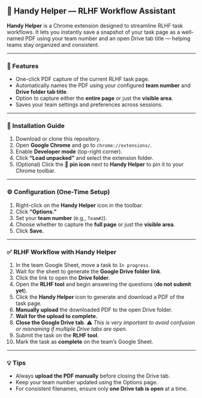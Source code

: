 
## 📌 Handy Helper — RLHF Workflow Assistant

**Handy Helper** is a Chrome extension designed to streamline RLHF task workflows. It lets you instantly save a snapshot of your task page as a well-named PDF using your team number and an open Drive tab title — helping teams stay organized and consistent.

---

### 🚀 Features

* One-click PDF capture of the current RLHF task page.
* Automatically names the PDF using your configured **team number** and **Drive folder tab title**.
* Option to capture either the **entire page** or just the **visible area**.
* Saves your team settings and preferences across sessions.

---

### 🧩 Installation Guide

1. Download or clone this repository.
2. Open **Google Chrome** and go to `chrome://extensions/`.
3. Enable **Developer mode** (top-right corner).
4. Click **“Load unpacked”** and select the extension folder.
5. (Optional) Click the 📌 **pin icon** next to **Handy Helper** to pin it to your Chrome toolbar.

---

### ⚙️ Configuration (One-Time Setup)

1. Right-click on the **Handy Helper** icon in the toolbar.
2. Click **“Options.”**
3. Set your **team number** (e.g., `Team#2`).
4. Choose whether to capture the **full page** or just the **visible area**.
5. Click **Save.**

---

### ✅ RLHF Workflow with Handy Helper

1. In the team Google Sheet, move a task to `In progress`.
2. Wait for the sheet to generate the **Google Drive folder link**.
3. Click the link to open the **Drive folder**.
4. Open the **RLHF tool** and begin answering the questions (**do not submit yet**).
5. Click the **Handy Helper** icon to generate and download a PDF of the task page.
6. **Manually upload** the downloaded PDF to the open Drive folder.
7. **Wait for the upload to complete.**
8. **Close the Google Drive tab**.
   ⚠️ *This is very important to avoid confusion or misnaming if multiple Drive tabs are open.*
9. Submit the task on the **RLHF tool**.
10. Mark the task as **complete** on the team’s Google Sheet.

---

### 💡 Tips

* Always **upload the PDF manually** before closing the Drive tab.
* Keep your team number updated using the Options page.
* For consistent filenames, ensure only **one Drive tab is open** at a time.

